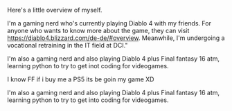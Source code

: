 Here's a little overview of myself.

I'm a gaming nerd who's currently playing Diablo 4 with my friends.
For anyone who wants to know more about the game, they can visit https://diablo4.blizzard.com/de-de/#overview.
Meanwhile, I'm undergoing a vocational retraining in the IT field at DCI."



I'm also a gaming nerd and also playing Diablo 4 plus Final fantasy 16 atm, learning python to try to get inot coding for videogames.

I know FF if i buy me a PS5 its be goin my game XD

I'm also a gaming nerd and also playing Diablo 4 plus Final fantasy 16 atm, learning python to try to get into coding for videogames.

